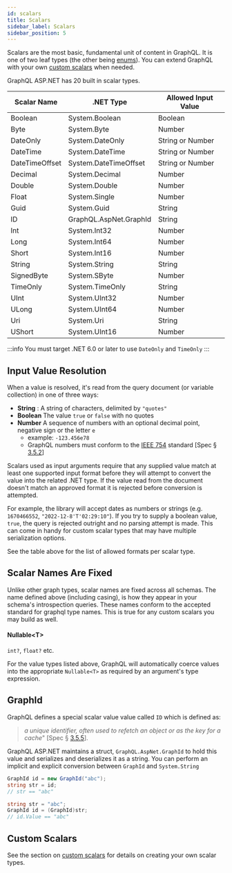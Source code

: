 ```yaml
---
id: scalars
title: Scalars
sidebar_label: Scalars
sidebar_position: 5
---
```


Scalars are the most basic, fundamental unit of content in GraphQL. It is one of two leaf types (the other being [enums](./enums)). You can extend GraphQL with your own [custom scalars](../advanced/custom-scalars) when needed.

GraphQL ASP.NET has 20 built in scalar types.

| Scalar Name    | .NET Type              | Allowed Input Value |
| -------------- | ---------------------- | ------------------- |
| Boolean        | System.Boolean         | Boolean             |
| Byte           | System.Byte            | Number              |
| DateOnly       | System.DateOnly        | String or Number    |
| DateTime       | System.DateTime        | String or Number    |
| DateTimeOffset | System.DateTimeOffset  | String or Number    |
| Decimal        | System.Decimal         | Number              |
| Double         | System.Double          | Number              |
| Float          | System.Single          | Number              |
| Guid           | System.Guid            | String              |
| ID             | GraphQL.AspNet.GraphId | String              |
| Int            | System.Int32           | Number              |
| Long           | System.Int64           | Number              |
| Short          | System.Int16           | Number              |
| String         | System.String          | String              |
| SignedByte     | System.SByte           | Number              |
| TimeOnly       | System.TimeOnly        | String              |
| UInt           | System.UInt32          | Number              |
| ULong          | System.UInt64          | Number              |
| Uri            | System.Uri             | String              |
| UShort         | System.UInt16          | Number              |

:::info 
 You must target .NET 6.0 or later to use `DateOnly` and `TimeOnly`
:::

## Input Value Resolution

When a value is resolved, it's read from the query document (or variable collection) in one of three ways:

-   **String** : A string of characters, delimited by `"quotes"`
-   **Boolean** The value `true` or `false` with no quotes
-   **Number** A sequence of numbers with an optional decimal point, negative sign or the letter `e`
    -   example: `-123.456e78`
    -   GraphQL numbers must conform to the [IEEE 754](https://en.wikipedia.org/wiki/IEEE_754) standard [Spec § [3.5.2](https://graphql.github.io/graphql-spec/October2021/#sec-Float)]

Scalars used as input arguments require that any supplied value match at least one supported input format before they will attempt to convert the value into the related .NET type. If the value read from the document doesn't match an approved format it is rejected before conversion is attempted. 

For example, the library will accept dates as numbers or strings (e.g. `1670466552`, `"2022-12-8'T'02:29:10"`). If you try to supply a boolean value, `true`, the query is rejected outright and no parsing attempt is made. This can come in handy for custom scalar types that may have multiple serialization options.

See the table above for the list of allowed formats per scalar type.

## Scalar Names Are Fixed

Unlike other graph types, scalar names are fixed across all schemas. The name defined above (including casing), is how they appear in your schema's introspection queries. These names conform to the accepted standard for graphql type names. This is true for any custom scalars you may build as well.

#### Nullable&lt;T&gt;

`int?`, `float?` etc.

For the value types listed above, GraphQL will automatically coerce values into the appropriate `Nullable<T>` as required by an argument's type expression.

## GraphId

GraphQL defines a special scalar value value called `ID` which is defined as:

> _a unique identifier, often used to refetch an object or as the key for a cache_" [Spec § [3.5.5](https://graphql.github.io/graphql-spec/October2021/#sec-ID)].

GraphQL ASP.NET maintains a struct, `GraphQL.AspNet.GraphId` to hold this value and serializes and deserializes it as a string. You can perform an implicit and explicit conversion between `GraphId` and `System.String`

```csharp title="Converting GraphId"
GraphId id = new GraphId("abc");
string str = id;
// str == "abc"

string str = "abc";
GraphId id = (GraphId)str;
// id.Value == "abc"
```

## Custom Scalars
See the section on [custom scalars](../advanced/custom-scalars.md) for details on creating your own scalar types.